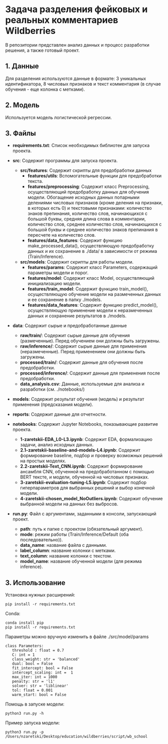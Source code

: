 

# Задача разделения фейковых и реальных комментариев Wildberries
В репозитории представлен анализ данных и процесс разработки решения, а также готовый проект.

<!-- данные -->
## 1. Данные
Для разделения используются данные в формате: 3 уникальных идентификатора, 8 числовых признаков и текст комментария (в случае обучения - еще колонка с метками).

<!-- модель -->
## 2. Модель
Используется модель логистической регрессии. 

<!-- файлы -->
## 3. Файлы
* **requirements.txt**: Список необходимых библиотек для запуска проекта.

* **src**: Содержит программы для запуска проекта. 
    * **src/features**: Содержит скрипты для предобработки данных
        * **features/utils**: Вспомогательные функции для предобработки текста.
        * **features/preprocessing**: Содержит класс Preprocessing, осуществляющий предобработку данных для обучения модели. Обогащение исходных данных попарными делениями числовых признаков (кроме деления на признаки, в которых есть 0) и текстовыми признаками: количество знаков препинания, количество слов, начинающихся с большой буквы, средняя длина слова в комментарии, количество слов, среднее количество слов, начинающихся с большой буквы и среднее количество знаков препинания в пересчете на количество слов. 
        * **features/data_features**: Содержит функцию make_processed_data(), осуществляющую предобработку данных и их сохранение в ./data/ в зависимости от режима (Train/Inference).
    * **src/models**: Содержит скрипты для работы модели.
        * **features/params**: Содержит класс Parameters, содержащий параметры модели и порог.
        * **features/model**: Содержит класс Model, осуществляющий инициализацию модели.
        * **features/train_model**: Содержит функцию train_model(), осуществляющую обучение модели на размеченных данных и ее сохранение в папку ./models.
        * **features/data_features**: Содержит функцию predict_model(), осуществляющую применение модели к неразмеченных данных и сохранение результатов в ./models.

* **data**: Содержит сырые и предобработанные данные 
    * **raw/train/**: Содержит сырые данные для обучения (размеченные). Перед обучением они должны быть загружены. 
    * **raw/inference/**: Содержит сырые данные для применения (неразмеченные). Перед применением они должны быть загружены. 
    * **processed/train/**: Содержит данные для обучения после предобработки.
    * **processed/inference/**: Содержит данные для применения после предобработки.
    * **data_analysis.csv**: Данные, используемые для анализа и разработки (см. ./notebooks/)
    
* **models**: Содержит результат обучения (модель) и результат применения (предсказания модели).

* **reports**: Содержит данные для отчетности.

* **notebooks**: Содержит Jupyter Notebooks, показывающие развитие проекта. 
    * **1-zaretskii-EDA_L0-L3.ipynb**: Содержит EDA, формализацию задачи, анализ исходных данных.
    * **2.1-zaretskii-baseline-and-models-L4.ipynb**: Содержит формирование baseline, подбор и проверку возможных решений на простых моделях.
    * **2.2-zaretskii-Text_CNN.ipynb**: Содержит формирование ансамбля CNN, обученной на предобработанном с помощью BERT тексте, и модели, обученной на числовых признаках.
    * **3-zaretskii-evaluation-tuning-L5.ipynb**: Содержит подбор гиперпараметров для выбранных решений и выбор конечной модели. 
    * **4-zaretskii-chosen_model_NoOutliers.ipynb**: Содержит обучение выбранной модели на данных без выбросов.
    
* **run.py**: Файл с аргументами, заданными в консоли, запускающий проект.  
    * **path**: путь к папке с проектом (обязательный аргумент).
    * **mode**: режим работы (Train/Inference/Default (оба последовательно)).
    * **data_name**: название файла с данными.
    * **label_column**: название колонки с метками.
    * **text_column**: название колонки с текстом. 
    * **model_name**: название обученной модели (для режима inference).




<!-- how-to-use -->
## 3. Использование
Установка нужных расширений:

```SH
pip install -r requirements.txt
```

Conda:
```SH
conda install pip
pip install -r requirements.txt
```



Параметры можно вручную изменить в файле ./src/model/params

```PY
class Parameters:
   threshold : float = 0.7
   C: int = 1
   class_weight: str = 'balanced' 
   dual: bool = False
   fit_intercept: bool = False 
   intercept_scaling: int =  1
   max_iter: int = 1000 
   penalty: str = 'l1'
   solver: str = 'liblinear' 
   tol: float = 0.001
   warm_start: bool = False
```
 
Помощь в запуске модели:
```SH
python3 run.py -h
```

Пример запуска модели: 

```SH
python3 run.py -p /Users/nzaretski/Desktop/education/wildberries/script/wb_school
```
